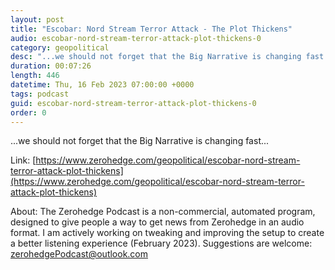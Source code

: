 ```yaml
---
layout: post
title: "Escobar: Nord Stream Terror Attack - The Plot Thickens"
audio: escobar-nord-stream-terror-attack-plot-thickens-0
category: geopolitical
desc: "...we should not forget that the Big Narrative is changing fast..."
duration: 00:07:26
length: 446
datetime: Thu, 16 Feb 2023 07:00:00 +0000
tags: podcast
guid: escobar-nord-stream-terror-attack-plot-thickens-0
order: 0
---
```

...we should not forget that the Big Narrative is changing fast...

Link: [https://www.zerohedge.com/geopolitical/escobar-nord-stream-terror-attack-plot-thickens](https://www.zerohedge.com/geopolitical/escobar-nord-stream-terror-attack-plot-thickens)

About: The Zerohedge Podcast is a non-commercial, automated program, designed to give people a way to get news from Zerohedge in an audio format.  I am actively working on tweaking and improving the setup to create a better listening experience (February 2023).  Suggestions are welcome: [zerohedgePodcast@outlook.com](mailto:zerohedgePodcast@outlook.com)